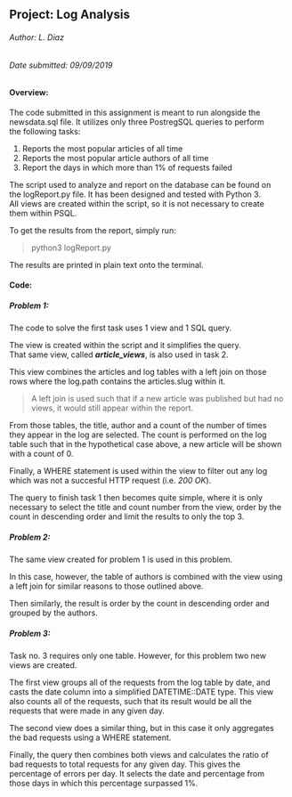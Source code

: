 ## Project: Log Analysis
###### Author: L. Diaz
###### Date submitted: 09/09/2019

#### Overview:
The code submitted in this assignment is meant to run alongside the  
newsdata.sql file. It utilizes only three PostregSQL queries to perform  
the following tasks:

1. Reports the most popular articles of all time
2. Reports the most popular article authors of all time
3. Report the days in which more than 1% of requests failed

The script used to analyze and report on the database can be found on  
the logReport.py file. It has been designed and tested with Python 3.  
All views are created within the script, so it is not necessary to create  
them within PSQL.

To get the results from the report, simply run:

> python3 logReport.py

The results are printed in plain text onto the terminal.

#### Code:

##### Problem 1:

The code to solve the first task uses 1 view and 1 SQL query.

The view is created within the script and it simplifies the query.  
That same view, called **_article_views_**, is also used in task 2.

This view combines the articles and log tables with a left join on those  
rows where the log.path contains the articles.slug within it.
> A left join is used such that if a new article was published but had no views, it would still appear within the report.

From those tables, the title, author and a count of the number of times  
they appear in the log are selected. The count is performed on the log  
table such that in the hypothetical case above, a new article will be shown  
with a count of 0.

Finally, a WHERE statement is used within the view to filter out any log  
which was not a succesful HTTP request (i.e. _200 OK_).

The query to finish task 1 then becomes quite simple, where it is only necessary to select the title and count number from the view, order by the count in descending order and limit the results to only the top 3.

##### Problem 2:

The same view created for problem 1 is used in this problem.

In this case, however, the table of authors is combined with the view using  
a left join for similar reasons to those outlined above.

Then similarly, the result is order by the count in descending order and  
grouped by the authors.

##### Problem 3:

Task no. 3 requires only one table. However, for this problem two new  
views are created.

The first view groups all of the requests from the log table by date, and  
casts the date column into a simplified DATETIME::DATE type. This view  
also counts all of the requests, such that its result would be all the  
requests that were made in any given day.

The second view does a similar thing, but in this case it only aggregates  
the bad requests using a WHERE statement.

Finally, the query then combines both views and calculates the ratio of  
bad requests to total requests for any given day. This gives the  
percentage of errors per day. It selects the date and percentage from  
those days in which this percentage surpassed 1%.
